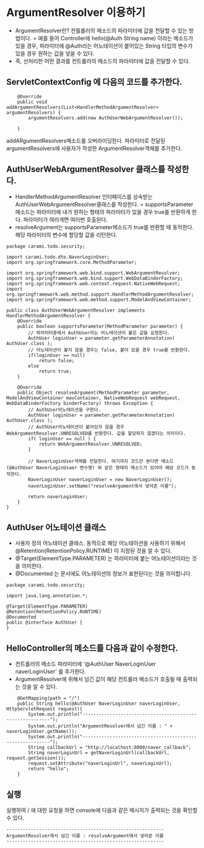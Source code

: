 # ArgumentResolver 이용하기

- ArgumentResolver란? 컨틀롤러의 메소드의 파라미터에 값을 전달할 수 있는 방법이다.
= 예를 들어 Controller에 hello(@Auth String name) 이라는 메소드가 있을 경우, 파라미터에 @Auth라는 어노테이션이 붙어있는 String 타입의 변수가 있을 경우 원하는 값을 넣을 수 있다.
- 즉, 선처리한 어떤 결과를 컨트롤러의 메소드의 파라미터에 값을 전달할 수 있다.


## ServletContextConfig 에 다음의 코드를 추가한다.

```
    @Override
    public void addArgumentResolvers(List<HandlerMethodArgumentResolver> argumentResolvers) {
        argumentResolvers.add(new AuthUserWebArgumentResolver());

    }
```

addARgumentResolvers메소드를 오버라이딩한다. 파라미터로 전달된 argumentResolvers에 사용자가 작성한 ArgumentResolver객체를 추가한다.

## AuthUserWebArgumentResolver 클래스를 작성한다.

- HandlerMethodArgumentResolver 인터페이스를 상속받는 AuthUserWebArgumentResolver클래스를 작성한다.
= supportsParameter메소드는 파라미터에 내가 원하는 형태의 파라미터가 있을 경우 true를 반환하게 한다. 파라미터가 여러개면 여러번 호출된다.
- resolveArgument는 supportsParameter메소드가 true를 반환할 때 동작한다. 해당 파라미터의 변수에 할당할 값을 리턴한다.


```
package carami.todo.security;

import carami.todo.dto.NaverLoginUser;
import org.springframework.core.MethodParameter;

import org.springframework.web.bind.support.WebArgumentResolver;
import org.springframework.web.bind.support.WebDataBinderFactory;
import org.springframework.web.context.request.NativeWebRequest;
import org.springframework.web.method.support.HandlerMethodArgumentResolver;
import org.springframework.web.method.support.ModelAndViewContainer;

public class AuthUserWebArgumentResolver implements HandlerMethodArgumentResolver {
    @Override
    public boolean supportsParameter(MethodParameter parameter) {
        // 파라미터중에서 AuthUser라는 어노테이션이 붙은 값을 요청한다.
        AuthUser loginUser = parameter.getParameterAnnotation( AuthUser.class );
        // 어노테이션이 붙지 않을 경우는 false, 붙어 있을 경우 true를 반환한다.
        if(loginUser == null)
            return false;
        else
            return true;
    }

    @Override
    public Object resolveArgument(MethodParameter parameter, ModelAndViewContainer mavContainer, NativeWebRequest webRequest, WebDataBinderFactory binderFactory) throws Exception {
        // AuthUser어노테이션을 구한다.
        AuthUser loginUser = parameter.getParameterAnnotation( AuthUser.class );
        // AuthUser어노테이션이 붙어있지 않을 경우  WebArgumentResolver.UNRESOLVED를 반환한다. 값을 할당하지 않겠다는 의미이다.
        if( loginUser == null ) {
            return WebArgumentResolver.UNRESOLVED;
        }

        // NaverLoginUser객체를 전달한다. 여기까지 코드만 본다면 메소드(@AuthUser NaverLoginUsaer 변수명) 와 같은 형태의 메소드가 있어야 해당 코드가 동작한다.
        NaverLoginUser naverLoginUser = new NaverLoginUser();
        naverLoginUser.setName("resolveArgument에서 넣어준 이름");

        return naverLoginUser;
    }
}
```

## AuthUser 어노테이션 클래스

- 사용자 정의 어노테이션 클래스. 동적으로 해당 어노테이션을 사용하기 위해서 @Retention(RetentionPolicy.RUNTIME) 이 지정된 것을 알 수 있다.
- @Target(ElementType.PARAMETER) 는 파라미터에 붙는 어노테이션이라는 것을 의미한다.
- @Documented 는 문서에도 어노테이션의 정보가 표현된다는 것을 의미합니다.

```
package carami.todo.security;

import java.lang.annotation.*;

@Target(ElementType.PARAMETER)
@Retention(RetentionPolicy.RUNTIME)
@Documented
public @interface AuthUser {
}

```

## HelloController의 메소드를 다음과 같이 수정한다.

- 컨트롤러의 메소드 파라미터에 '@AuthUser NaverLoginUser naverLoginUser' 를 추가한다.
- ArgumentResolver에 위해서 넘긴 값이 해당 컨트롤러 메소드가 호출될 때 출력되는 것을 알 수 있다.

```
    @GetMapping(path = "/")
    public String hello(@AuthUser NaverLoginUser naverLoginUser, HttpServletRequest request){
        System.out.println("----------------------------------------------------------");
        System.out.println("ArgumentResolver에서 넘긴 이름 : " + naverLoginUser.getName());
        System.out.println("----------------------------------------------------------");
        String callbackUrl = "http://localhost:8080/naver_callback";
        String naverLoginUrl = getNaverLoginUrl(callbackUrl, request.getSession());
        request.setAttribute("naverLoginUrl", naverLoginUrl);
        return "hello";
    }
```

## 실행


실행하여 / 에 대한 요청을 하면 console에 다음과 같은 메시지가 출력되는 것을 확인할 수 있다.


```
----------------------------------------------------------
ArgumentResolver에서 넘긴 이름 : resolveArgument에서 넣어준 이름
----------------------------------------------------------
```